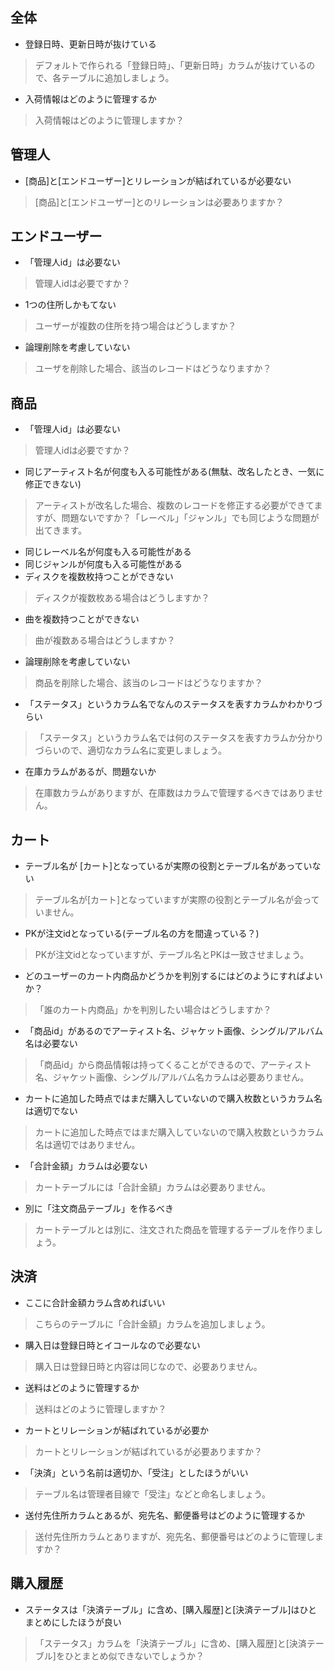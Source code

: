 ## 全体
- 登録日時、更新日時が抜けている
 > デフォルトで作られる「登録日時」、「更新日時」カラムが抜けているので、各テーブルに追加しましょう。
- 入荷情報はどのように管理するか
 > 入荷情報はどのように管理しますか？

## 管理人
- [商品]と[エンドユーザー]とリレーションが結ばれているが必要ない
 > [商品]と[エンドユーザー]とのリレーションは必要ありますか？

## エンドユーザー
- 「管理人id」は必要ない
 > 管理人idは必要ですか？
- 1つの住所しかもてない
 > ユーザーが複数の住所を持つ場合はどうしますか？
- 論理削除を考慮していない
 > ユーザを削除した場合、該当のレコードはどうなりますか？

## 商品
- 「管理人id」は必要ない
 > 管理人idは必要ですか？
- 同じアーティスト名が何度も入る可能性がある(無駄、改名したとき、一気に修正できない)
 > アーティストが改名した場合、複数のレコードを修正する必要ができてますが、問題ないですか？「レーベル」「ジャンル」でも同じような問題が出てきます。
- 同じレーベル名が何度も入る可能性がある
- 同じジャンルが何度も入る可能性がある
- ディスクを複数枚持つことができない
 > ディスクが複数枚ある場合はどうしますか？
- 曲を複数持つことができない
 > 曲が複数ある場合はどうしますか？
- 論理削除を考慮していない
 > 商品を削除した場合、該当のレコードはどうなりますか？
- 「ステータス」というカラム名でなんのステータスを表すカラムかわかりづらい
 > 「ステータス」というカラム名では何のステータスを表すカラムか分かりづらいので、適切なカラム名に変更しましょう。
- 在庫カラムがあるが、問題ないか
 > 在庫数カラムがありますが、在庫数はカラムで管理するべきではありません。

## カート
- テーブル名が [カート]となっているが実際の役割とテーブル名があっていない
 > テーブル名が[カート]となっていますが実際の役割とテーブル名が会っていません。
- PKが注文idとなっている(テーブル名の方を間違っている？)
 > PKが注文idとなっていますが、テーブル名とPKは一致させましょう。
- どのユーザーのカート内商品かどうかを判別するにはどのようにすればよいか？
 > 「誰のカート内商品」かを判別したい場合はどうしますか？
- 「商品id」があるのでアーティスト名、ジャケット画像、シングル/アルバム名は必要ない
 > 「商品id」から商品情報は持ってくることができるので、アーティスト名、ジャケット画像、シングル/アルバム名カラムは必要ありません。
- カートに追加した時点ではまだ購入していないので購入枚数というカラム名は適切でない
 > カートに追加した時点ではまだ購入していないので購入枚数というカラム名は適切ではありません。
- 「合計金額」カラムは必要ない
 > カートテーブルには「合計金額」カラムは必要ありません。
- 別に「注文商品テーブル」を作るべき
 > カートテーブルとは別に、注文された商品を管理するテーブルを作りましょう。

## 決済
- ここに合計金額カラム含めればいい
 > こちらのテーブルに「合計金額」カラムを追加しましょう。
- 購入日は登録日時とイコールなので必要ない
 > 購入日は登録日時と内容は同じなので、必要ありません。
- 送料はどのように管理するか
 > 送料はどのように管理しますか？
- カートとリレーションが結ばれているが必要か
 > カートとリレーションが結ばれているが必要ありますか？
- 「決済」という名前は適切か、「受注」としたほうがいい
 > テーブル名は管理者目線で「受注」などと命名しましょう。
- 送付先住所カラムとあるが、宛先名、郵便番号はどのように管理するか
 > 送付先住所カラムとありますが、宛先名、郵便番号はどのように管理しますか？

## 購入履歴
- ステータスは「決済テーブル」に含め、[購入履歴]と[決済テーブル]はひとまとめにしたほうが良い
 > 「ステータス」カラムを「決済テーブル」に含め、[購入履歴]と[決済テーブル]をひとまとめ似できないでしょうか？